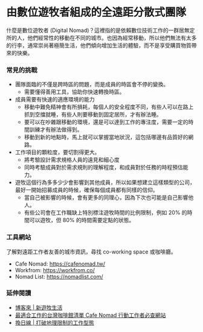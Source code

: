 # 由數位遊牧者組成的全遠距分散式團隊

什麼是數位遊牧者 (Digital Nomad)？這裡指的是依賴數位技術工作的一群居無定所的人，他們經常性的移動在不同的城市。也因為經常移動，所以他們無法有太多的行李，通常崇尚著極簡生活，他們傾向增加生活的體驗，而不是享受購買物質帶來的快樂。

### 常見的挑戰

- 團隊面臨的不僅是跨時區的問題，而是成員的時區會不停的變換。
  - 需要懂得善用工具，協助你快速轉換時區。
- 成員需要有快速的適應環境的能力
  - 移動中難免精神會有所損耗，每個人的安全程度不同，有些人可以在路上抓到空擋就睡，有些人則要移動到固定居所，才有辦法睡。
  - 要可以在吵雜跟移動的環境，還是可以達到工作的專注度，需要一定的時間訓練才有辦法做得到。
  - 移動到新的地點時，馬上就可以掌握當地狀況，這包括哪邊有品質好的網路。
- 工作項目的顆粒度，要切割得更大。
  - 將考驗設計需求規格人員的遠見和細心度
  - 同時考驗成員對於需求規則的理解程度，和成員對於任務的時程預估能力。
- 遊牧這個行為多多少少會影響到其他成員，所以如果想建立這樣類型的公司，最好一開始招募成員的時候，確保每個成員都有同樣的信仰。
  - 當自己被影響的時候，會有更多的同理心，因為下次也可能是自己影響他人。
  - 有些公司會在工作職缺上特別標注遊牧時間的比例限制，例如 20% 的時間可以遊牧，但 80% 的時間需要定點的狀態。

### 工具網站

了解對遠距工作者友善的城市資訊，尋找 co-working space 或咖啡廳。

- Cafe Nomad: <https://cafenomad.tw/>
- Workfrom: <https://workfrom.co/>
- Nomad List: <https://nomadlist.com/>

### 延伸閱讀

- [博客來 | 新遊牧生活](https://www.books.com.tw/products/0010599154)
- [最適合工作的台灣咖啡館清單 Cafe Nomad 行動工作者必查網站](https://www.playpcesor.com/2017/02/cafe-nomad.html)
- [換日線 | 打破地理限制的工作型態](https://crossing.cw.com.tw/article/11091)
